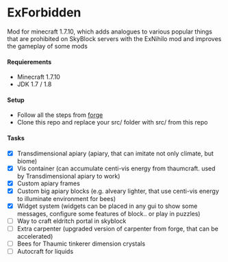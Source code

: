 # ExForbidden
Mod for minecraft 1.7.10, which adds analogues to various popular things that are prohibited on SkyBlock servers with the ExNihilo mod and improves the gameplay of some mods

#### Requierements
* Minecraft 1.7.10
* JDK 1.7 / 1.8

#### Setup
* Follow all the steps from [forge](https://mcforge.readthedocs.io/en/latest/gettingstarted/)<br>
* Clone this repo and replace your src/ folder with src/ from this repo

#### Tasks
- [x] Transdimensional apiary (apiary, that can imitate not only climate, but biome)
- [x] Vis container (can accumulate centi-vis energy from thaumcraft. used by Transdimensional apiary to work)
- [x] Custom apiary frames
- [x] Custom big apiary blocks (e.g. alveary lighter, that use centi-vis energy to illuminate environment for bees)
- [x] Widget system (widgets can be placed in any gui to show some messages, configure some features of block.. or play in puzzles)
- [ ] Way to craft eldritch portal in skyblock
- [ ] Extra carpenter (upgraded version of carpenter from forge, that can be accelerated)
- [ ] Bees for Thaumic tinkerer dimension crystals
- [ ] Autocraft for liquids
